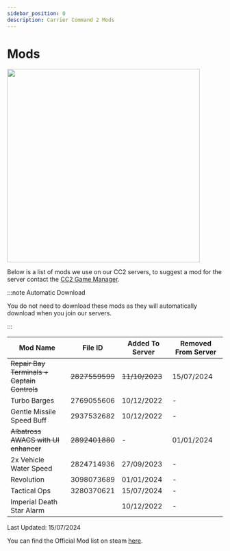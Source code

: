 ```yaml
---
sidebar_position: 0
description: Carrier Command 2 Mods
---
```


# Mods

<div class="flex-vcenter mb-1">
<img src="https://cdn.cloudflare.steamstatic.com/steam/apps/1489630/header_alt_assets_4.jpg" width="450px"/>
</div>

Below is a list of mods we use on our CC2 servers, to suggest a mod for the server contact the <a href="https://trickys.gg/staffteam">CC2 Game Manager</a>.

:::note Automatic Download

You do not need to download these mods as they will automatically download when you join our servers.

:::

| Mod Name                                    | File ID        | Added To Server | Removed From Server |
|---------------------------------------------|----------------|-----------------|---------------------|
| ~~Repair Bay Terminals + Captain Controls~~ | ~~2827559599~~ | ~~11/10/2023~~  | 15/07/2024          |
| Turbo Barges                                | 2769055606     | 10/12/2022      | -          |
| Gentle Missile Speed Buff                   | 2937532682     | 10/12/2022      | -           |
| ~~Albatross AWACS with UI enhancer~~        | ~~2892401880~~ | -               | 01/01/2024         |
| 2x Vehicle Water Speed                      | 2824714936     | 27/09/2023      | -          |
| Revolution                                  | 3098073689     | 01/01/2024      | -          |
| Tactical Ops                                | 3280370621     | 15/07/2024      | - |
| Imperial Death Star Alarm                   |                | 10/12/2022      | - |

Last Updated: 15/07/2024

You can find the Official Mod list on steam <a href="https://steamcommunity.com/sharedfiles/filedetails/?id=3116548031">here</a>.